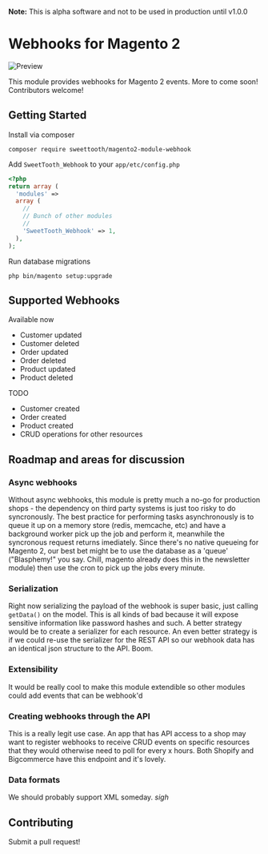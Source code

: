 **Note:** This is alpha software and not to be used in production until v1.0.0

# Webhooks for Magento 2

![Preview](https://s3.amazonaws.com/sweettooth-static/github/magento2-webhook-preview)

This module provides webhooks for Magento 2 events. More to come soon! Contributors welcome!

## Getting Started

Install via composer
```
composer require sweettooth/magento2-module-webhook
```

Add `SweetTooth_Webhook` to your `app/etc/config.php`
```php
<?php
return array (
  'modules' => 
  array (
    //
    // Bunch of other modules
    // 
    'SweetTooth_Webhook' => 1,
  ),
);
```

Run database migrations
```
php bin/magento setup:upgrade
```

## Supported Webhooks

Available now
- Customer updated
- Customer deleted
- Order updated
- Order deleted
- Product updated
- Product deleted

TODO
- Customer created
- Order created
- Product created
- CRUD operations for other resources

## Roadmap and areas for discussion

### Async webhooks
Without async webhooks, this module is pretty much a no-go for production shops - the dependency on third party systems is just too risky to do syncronously. The best practice for performing tasks asynchronously is to queue it up on a memory store (redis, memcache, etc) and have a background worker pick up the job and perform it, meanwhile the syncronous request returns imediately. Since there's no native queueing for Magento 2, our best bet might be to use the database as a 'queue' ("Blasphemy!" you say. Chill, magento already does this in the newsletter module) then use the cron to pick up the jobs every minute.

### Serialization
Right now serializing the payload of the webhook is super basic, just calling `getData()` on the model. This is all kinds of bad because it will expose sensitive information like password hashes and such. A better strategy would be to create a serializer for each resource. An even better strategy is if we could re-use the serializer for the REST API so our webhook data has an identical json structure to the API. Boom.

### Extensibility
It would be really cool to make this module extendible so other modules could add events that can be webhook'd

### Creating webhooks through the API
This is a really legit use case. An app that has API access to a shop may want to register webhooks to receive CRUD events on specific resources that they would otherwise need to poll for every x hours. Both Shopify and Bigcommerce have this endpoint and it's lovely.

### Data formats
We should probably support XML someday. *sigh*

## Contributing

Submit a pull request!
